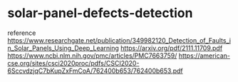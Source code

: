 # solar-panel-defects-detection

reference
https://www.researchgate.net/publication/349982120_Detection_of_Faults_in_Solar_Panels_Using_Deep_Learning
https://arxiv.org/pdf/2111.11709.pdf
https://www.ncbi.nlm.nih.gov/pmc/articles/PMC7663759/
https://american-cse.org/sites/csci2020proc/pdfs/CSCI2020-6SccvdzjqC7bKupZxFmCoA/762400b653/762400b653.pdf
